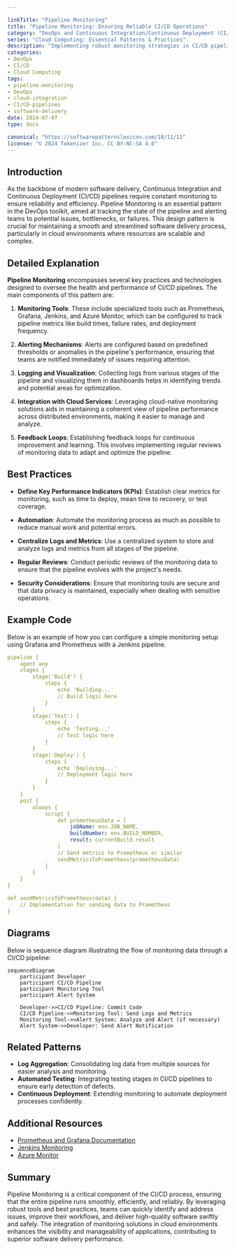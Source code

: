 ```yaml
---

linkTitle: "Pipeline Monitoring"
title: "Pipeline Monitoring: Ensuring Reliable CI/CD Operations"
category: "DevOps and Continuous Integration/Continuous Deployment (CI/CD) in Cloud"
series: "Cloud Computing: Essential Patterns & Practices"
description: "Implementing robust monitoring strategies in CI/CD pipelines to ensure efficient, reliable, and effective software delivery in a cloud environment."
categories:
- DevOps
- CI/CD
- Cloud Computing
tags:
- pipeline-monitoring
- DevOps
- cloud-integration
- CI/CD-pipelines
- software-delivery
date: 2024-07-07
type: docs

canonical: "https://softwarepatternslexicon.com/18/11/11"
license: "© 2024 Tokenizer Inc. CC BY-NC-SA 4.0"
---
```


## Introduction

As the backbone of modern software delivery, Continuous Integration and Continuous Deployment (CI/CD) pipelines require constant monitoring to ensure reliability and efficiency. Pipeline Monitoring is an essential pattern in the DevOps toolkit, aimed at tracking the state of the pipeline and alerting teams to potential issues, bottlenecks, or failures. This design pattern is crucial for maintaining a smooth and streamlined software delivery process, particularly in cloud environments where resources are scalable and complex.

## Detailed Explanation

**Pipeline Monitoring** encompasses several key practices and technologies designed to oversee the health and performance of CI/CD pipelines. The main components of this pattern are:

1. **Monitoring Tools**: These include specialized tools such as Prometheus, Grafana, Jenkins, and Azure Monitor, which can be configured to track pipeline metrics like build times, failure rates, and deployment frequency.

2. **Alerting Mechanisms**: Alerts are configured based on predefined thresholds or anomalies in the pipeline's performance, ensuring that teams are notified immediately of issues requiring attention.

3. **Logging and Visualization**: Collecting logs from various stages of the pipeline and visualizing them in dashboards helps in identifying trends and potential areas for optimization.

4. **Integration with Cloud Services**: Leveraging cloud-native monitoring solutions aids in maintaining a coherent view of pipeline performance across distributed environments, making it easier to manage and analyze.

5. **Feedback Loops**: Establishing feedback loops for continuous improvement and learning. This involves implementing regular reviews of monitoring data to adapt and optimize the pipeline.

## Best Practices

- **Define Key Performance Indicators (KPIs)**: Establish clear metrics for monitoring, such as time to deploy, mean time to recovery, or test coverage.
  
- **Automation**: Automate the monitoring process as much as possible to reduce manual work and potential errors.
  
- **Centralize Logs and Metrics**: Use a centralized system to store and analyze logs and metrics from all stages of the pipeline.
  
- **Regular Reviews**: Conduct periodic reviews of the monitoring data to ensure that the pipeline evolves with the project's needs.
  
- **Security Considerations**: Ensure that monitoring tools are secure and that data privacy is maintained, especially when dealing with sensitive operations.

## Example Code

Below is an example of how you can configure a simple monitoring setup using Grafana and Prometheus with a Jenkins pipeline.

```yaml
pipeline {
    agent any
    stages {
        stage('Build') {
            steps {
                echo 'Building...'
                // Build logic here
            }
        }
        stage('Test') {
            steps {
                echo 'Testing...'
                // Test logic here
            }
        }
        stage('Deploy') {
            steps {
                echo 'Deploying...'
                // Deployment logic here
            }
        }
    }
    post {
        always {
            script {
                def prometheusData = [
                    jobName: env.JOB_NAME,
                    buildNumber: env.BUILD_NUMBER,
                    result: currentBuild.result
                ]
                // Send metrics to Prometheus or similar
                sendMetricsToPrometheus(prometheusData)
            }
        }
    }
}

def sendMetricsToPrometheus(data) {
    // Implementation for sending data to Prometheus
}
```

## Diagrams

Below is sequence diagram illustrating the flow of monitoring data through a CI/CD pipeline:

```mermaid
sequenceDiagram
    participant Developer
    participant CI/CD Pipeline
    participant Monitoring Tool
    participant Alert System

    Developer->>CI/CD Pipeline: Commit Code
    CI/CD Pipeline->>Monitoring Tool: Send Logs and Metrics
    Monitoring Tool->>Alert System: Analyze and Alert (if necessary)
    Alert System->>Developer: Send Alert Notification
```

## Related Patterns

- **Log Aggregation**: Consolidating log data from multiple sources for easier analysis and monitoring.
- **Automated Testing**: Integrating testing stages in CI/CD pipelines to ensure early detection of defects.
- **Continuous Deployment**: Extending monitoring to automate deployment processes confidently.

## Additional Resources

- [Prometheus and Grafana Documentation](https://prometheus.io/docs/introduction/overview/)
- [Jenkins Monitoring](https://www.jenkins.io/doc/book/managing/system-logging/)
- [Azure Monitor](https://learn.microsoft.com/en-us/azure/azure-monitor/)

## Summary

Pipeline Monitoring is a critical component of the CI/CD process, ensuring that the entire pipeline runs smoothly, efficiently, and reliably. By leveraging robust tools and best practices, teams can quickly identify and address issues, improve their workflows, and deliver high-quality software swiftly and safely. The integration of monitoring solutions in cloud environments enhances the visibility and manageability of applications, contributing to superior software delivery performance.
